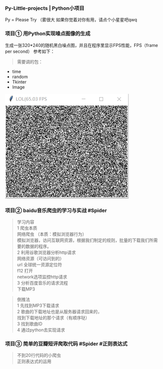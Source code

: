 ### Py-Little-projects | Python小项目
Py = Please Try （雾很大
如果你觉着对你有用，请点个小星星吧qwq

    

### 项目① 用Python实现噪点图像的生成 
生成一张320*240的随机黑白噪点图，并且在程序里显示FPS性能，FPS（frame per second）
参考如下：
>需要调的包：<br>
* time<br>
* random<br>
* Tkinter<br>
* Image<br>

![试着插图啦](https://github.com/mororolan/Py-Little-projects/raw/master/test.png)

### 项目② baidu音乐爬虫的学习与实战  #Spider

> 学习内容 <br>
1 爬虫本质<br>
网络爬虫 （本质：模拟浏览器行为）<br>
模拟浏览器，访问互联网资源，根据我们制定的规则，批量的下载我们所需要的数据的程序。<br>
2 利用谷歌浏览器分析http请求<br>
网络资源（可访问到的）<br>
url 全球统一资源定位符<br>
f12 打开<br>
network选项监控http请求<br>
3 分析百度音乐的请求流程<br>
下载MP3<br>

> 倒推法<br>
1	先找到MP3下载请求<br>
2	歌曲的下载地址也是从服务器请求回来的，<br>
找到下载地址的那个请求（有顺序哒）<br>
3 找到歌曲ID<br>
4 通过python去实现请求<br>

### 项目③ 简单的豆瓣短评爬取代码 #Spider #正则表达式
> 不到20行代码的小爬虫<br>
正则表达式的运用
